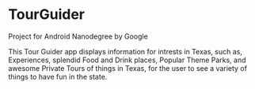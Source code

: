 # TourGuider
Project for Android Nanodegree by Google

This Tour Guider app displays information for intrests in Texas, such as, Experiences, splendid Food and Drink places, Popular Theme Parks,
and awesome Private Tours of things in Texas, for the user to see a variety of things to have fun in the state.





































